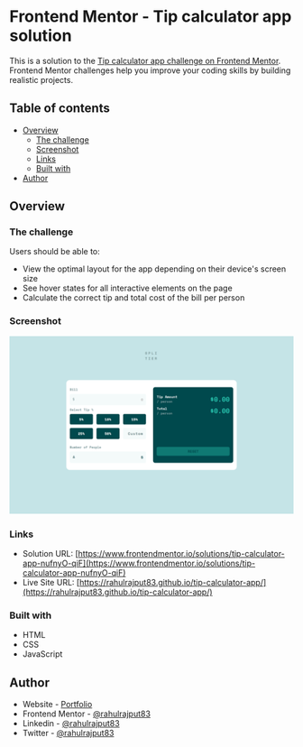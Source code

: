 # Frontend Mentor - Tip calculator app solution

This is a solution to the [Tip calculator app challenge on Frontend Mentor](https://www.frontendmentor.io/challenges/tip-calculator-app-ugJNGbJUX). Frontend Mentor challenges help you improve your coding skills by building realistic projects.

## Table of contents

- [Overview](#overview)
  - [The challenge](#the-challenge)
  - [Screenshot](#screenshot)
  - [Links](#links)
  - [Built with](#built-with)
- [Author](#author)


## Overview

### The challenge

Users should be able to:

- View the optimal layout for the app depending on their device's screen size
- See hover states for all interactive elements on the page
- Calculate the correct tip and total cost of the bill per person

### Screenshot

![](./images/screenshot.png)

### Links

- Solution URL: [https://www.frontendmentor.io/solutions/tip-calculator-app-nufnyO-qiF](https://www.frontendmentor.io/solutions/tip-calculator-app-nufnyO-qiF)
- Live Site URL: [https://rahulrajput83.github.io/tip-calculator-app/](https://rahulrajput83.github.io/tip-calculator-app/)

### Built with

- HTML
- CSS
- JavaScript

## Author

- Website - [Portfolio](https://rahulrajput83-portfolio.vercel.app/)
- Frontend Mentor - [@rahulrajput83](https://www.frontendmentor.io/profile/rahulrajput83)
- Linkedin - [@rahulrajput83](https://www.linkedin.com/in/rahulrajput83/)
- Twitter - [@rahulrajput83](https://twitter.com/rahulrajput_83)